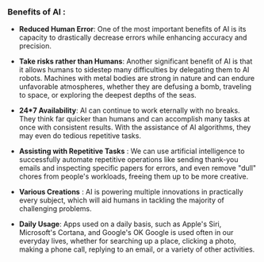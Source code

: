 ### Benefits of AI : 

- **Reduced Human Error**: One of the most important benefits of AI is its capacity to drastically decrease errors while enhancing accuracy and precision.

- **Take risks rather than Humans**: Another significant benefit of AI is that it allows humans to sidestep many difficulties by delegating them to AI robots. Machines with metal bodies are strong in nature and can endure unfavorable atmospheres, whether they are defusing a bomb, traveling to space, or exploring the deepest depths of the seas.

- **24*7 Availability**: AI can continue to work eternally with no breaks. They think far quicker than humans and can accomplish many tasks at once with consistent results. With the assistance of AI algorithms, they may even do tedious repetitive tasks.

- **Assisting with Repetitive Tasks** : We can use artificial intelligence to successfully automate repetitive operations like sending thank-you emails and inspecting specific papers for errors, and even remove "dull" chores from people's workloads, freeing them up to be more creative.

- **Various Creations** : AI is powering multiple innovations in practically every subject, which will aid humans in tackling the majority of challenging problems.

- **Daily Usage**: Apps used on a daily basis, such as Apple's Siri, Microsoft's Cortana, and Google's OK Google is used often in our everyday lives, whether for searching up a place, clicking a photo, making a phone call, replying to an email, or a variety of other activities.
